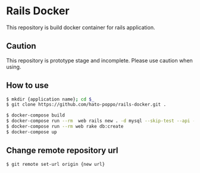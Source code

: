 # Rails Docker

This repository is build docker container for rails application.

## Caution

This repository is prototype stage and incomplete.
Please use caution when using.

## How to use

```sh
$ mkdir {application name}; cd $_
$ git clone https://github.com/hato-poppo/rails-docker.git .
```

```sh
$ docker-compose build
$ docker-compose run --rm  web rails new . -d mysql --skip-test --api --minimal
$ docker-compose run --rm web rake db:create
$ docker-compose up
```

## Change remote repository url

```sh
$ git remote set-url origin {new url}
```

<!--
References
https://docs.docker.com/compose/rails/
https://sinsoku.hatenablog.com/entry/2021/03/24/100000
https://qiita.com/fukushi_yoshikazu/items/c9beba97914d89ab4022
https://upinetree.hatenablog.com/entry/2018/12/08/135608
-->
